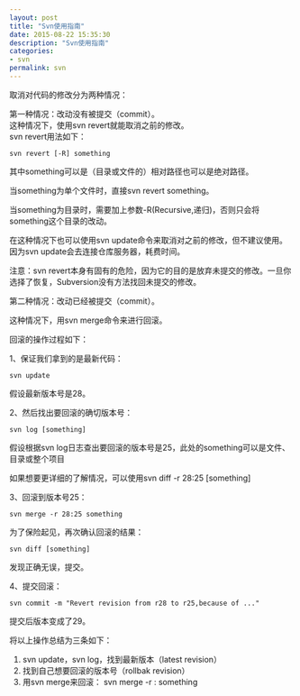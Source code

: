 ```yaml
---
layout: post
title: "Svn使用指南"
date: 2015-08-22 15:35:30
description: "Svn使用指南"
categories:
- svn
permalink: svn
---
```


取消对代码的修改分为两种情况：
 
第一种情况：改动没有被提交（commit）。  
这种情况下，使用svn revert就能取消之前的修改。  
svn revert用法如下：  
```vim
svn revert [-R] something
```  

其中something可以是（目录或文件的）相对路径也可以是绝对路径。  

当something为单个文件时，直接svn revert something。  

当something为目录时，需要加上参数-R(Recursive,递归)，否则只会将something这个目录的改动。  

在这种情况下也可以使用svn update命令来取消对之前的修改，但不建议使用。因为svn update会去连接仓库服务器，耗费时间。  

注意：svn revert本身有固有的危险，因为它的目的是放弃未提交的修改。一旦你选择了恢复，Subversion没有方法找回未提交的修改。  

 
第二种情况：改动已经被提交（commit）。   

这种情况下，用svn merge命令来进行回滚。  

回滚的操作过程如下：   

1、保证我们拿到的是最新代码：   

```vim
svn update
```  

假设最新版本号是28。   

2、然后找出要回滚的确切版本号：    

```vim
svn log [something]
```  

假设根据svn log日志查出要回滚的版本号是25，此处的something可以是文件、目录或整个项目    

如果想要更详细的了解情况，可以使用svn diff -r 28:25 [something]    

3、回滚到版本号25：    

```vim
svn merge -r 28:25 something
```  

为了保险起见，再次确认回滚的结果：   

```vim
svn diff [something]
```  

发现正确无误，提交。    

4、提交回滚：    

```vim
svn commit -m "Revert revision from r28 to r25,because of ..." 
```  

提交后版本变成了29。    

将以上操作总结为三条如下：    

1. svn update，svn log，找到最新版本（latest revision）  
2. 找到自己想要回滚的版本号（rollbak revision）  
3. 用svn merge来回滚： svn merge -r : something  
